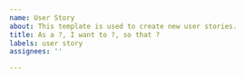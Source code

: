 ```yaml
---
name: User Story
about: This template is used to create new user stories.
title: As a ?, I want to ?, so that ?
labels: user story
assignees: ''

---
```



